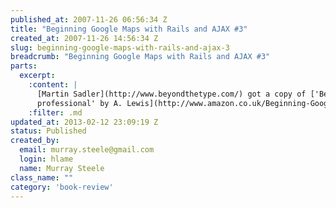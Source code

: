 ```yaml
--- 
published_at: 2007-11-26 06:56:34 Z
title: "Beginning Google Maps with Rails and AJAX #3"
created_at: 2007-11-26 14:56:34 Z
slug: beginning-google-maps-with-rails-and-ajax-3
breadcrumb: "Beginning Google Maps with Rails and AJAX #3"
parts:
  excerpt:
    :content: |
      [Martin Sadler](http://www.beyondthetype.com/) got a copy of ['Beginning Google Maps Applications with Rails and Ajax - from novice to
      professional' by A. Lewis](http://www.amazon.co.uk/Beginning-Google-Maps-Applications-Rails/dp/1590597877/ref=sr_1_2/203-7531475-6650320?ie=UTF8&s=books&qid=1180086616&sr=1-2),  published by [Apress](http://www.apress.com/) and has published [a review of it](http://www.beyondthetype.com/pages/book-review-google-maps-applications-with-rails-and-applications) on his blog.
    :filter: .md
updated_at: 2013-02-12 23:09:19 Z
status: Published
created_by: 
  email: murray.steele@gmail.com
  login: hlame
  name: Murray Steele
class_name: ""
category: 'book-review'
---
```




